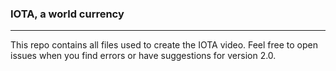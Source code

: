 ### IOTA, a world currency 

---

This repo contains all files used to create the IOTA video. Feel free to open issues when you find errors or have suggestions for version 2.0.  